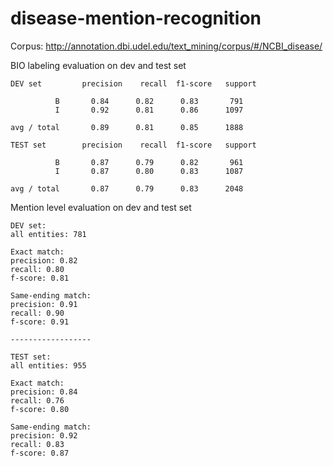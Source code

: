 # disease-mention-recognition
Corpus: http://annotation.dbi.udel.edu/text_mining/corpus/#/NCBI_disease/

BIO labeling evaluation on dev and test set
```
DEV set         precision    recall  f1-score   support

          B       0.84      0.82      0.83       791
          I       0.92      0.81      0.86      1097

avg / total       0.89      0.81      0.85      1888

TEST set        precision    recall  f1-score   support

          B       0.87      0.79      0.82       961
          I       0.87      0.80      0.83      1087

avg / total       0.87      0.79      0.83      2048
```

Mention level evaluation on dev and test set
```
DEV set:
all entities: 781

Exact match:
precision: 0.82
recall: 0.80
f-score: 0.81

Same-ending match:
precision: 0.91
recall: 0.90
f-score: 0.91

------------------

TEST set:
all entities: 955

Exact match:
precision: 0.84
recall: 0.76
f-score: 0.80

Same-ending match:
precision: 0.92
recall: 0.83
f-score: 0.87

```
